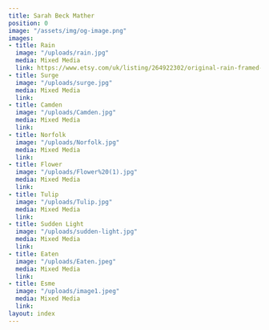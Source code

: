 ```yaml
---
title: Sarah Beck Mather
position: 0
image: "/assets/img/og-image.png"
images:
- title: Rain
  image: "/uploads/rain.jpg"
  media: Mixed Media
  link: https://www.etsy.com/uk/listing/264922302/original-rain-framed-watercolour
- title: Surge
  image: "/uploads/surge.jpg"
  media: Mixed Media
  link: 
- title: Camden
  image: "/uploads/Camden.jpg"
  media: Mixed Media
  link: 
- title: Norfolk
  image: "/uploads/Norfolk.jpg"
  media: Mixed Media
  link: 
- title: Flower
  image: "/uploads/Flower%20(1).jpg"
  media: Mixed Media
  link: 
- title: Tulip
  image: "/uploads/Tulip.jpg"
  media: Mixed Media
  link: 
- title: Sudden Light
  image: "/uploads/sudden-light.jpg"
  media: Mixed Media
  link: 
- title: Eaten
  image: "/uploads/Eaten.jpeg"
  media: Mixed Media
  link: 
- title: Esme
  image: "/uploads/image1.jpeg"
  media: Mixed Media
  link: 
layout: index
---
```



